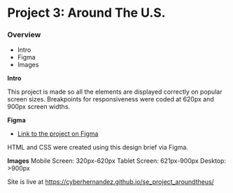 # Project 3: Around The U.S.

### Overview

- Intro
- Figma
- Images

**Intro**

This project is made so all the elements are displayed correctly on popular screen sizes. Breakpoints for responsiveness were coded at 620px and 900px screen widths.

**Figma**

- [Link to the project on Figma](https://www.figma.com/file/ii4xxsJ0ghevUOcssTlHZv/Sprint-3%3A-Around-the-US?node-id=0%3A1)

HTML and CSS were created using this design brief via Figma.

**Images**
Mobile Screen: 320px-620px
Tablet Screen: 621px-900px
Desktop: >900px

Site is live at https://cyberhernandez.github.io/se_project_aroundtheus/
